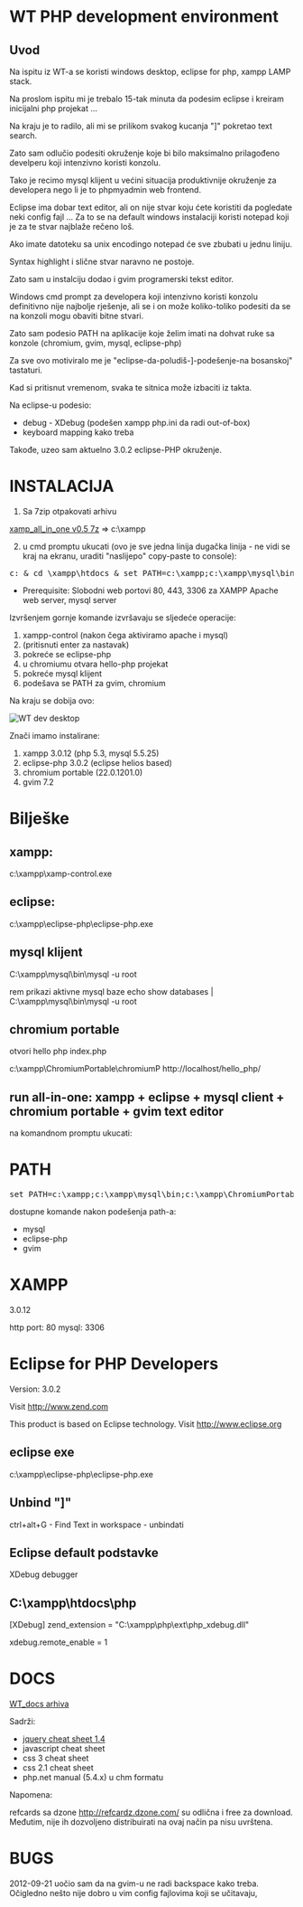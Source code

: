 WT PHP development environment
====================================

Uvod
----

Na ispitu iz WT-a se koristi windows desktop, eclipse for php, xampp
LAMP stack.

Na proslom ispitu mi je trebalo 15-tak minuta da podesim eclipse i
kreiram inicijalni php projekat  ...

Na kraju je to radilo, ali mi se prilikom svakog kucanja "]" pokretao
text search.

Zato sam odlučio podesiti okruženje koje bi bilo maksimalno prilagođeno
develperu koji intenzivno koristi konzolu.


Tako je recimo mysql klijent u većini situacija produktivnije okruženje
za developera nego li je to phpmyadmin web frontend.

Eclipse ima dobar text editor, ali on nije stvar koju ćete koristiti da
pogledate neki config fajl ... Za to se na default windows instalaciji
koristi notepad koji je za te stvar najblaže rečeno loš.

Ako imate datoteku sa  unix encodingo notepad će sve zbubati u jednu liniju.

Syntax highlight i slične stvar naravno ne postoje. 
 
Zato sam u instalciju dodao i gvim programerski tekst editor. 

Windows cmd prompt za developera koji intenzivno koristi konzolu
definitivno nije najbolje rješenje, ali  se i on može koliko-toliko
podesiti da se na konzoli mogu obaviti bitne stvari.

Zato sam podesio PATH na aplikacije koje želim imati na dohvat ruke sa
konzole (chromium, gvim, mysql, eclipse-php)
 
Za sve ovo motiviralo me je "eclipse-da-poludiš-]-podešenje-na
bosanskoj" tastaturi.

Kad si pritisnut vremenom, svaka te sitnica može izbaciti iz takta. 

Na eclipse-u podesio:
- debug - XDebug (podešen xampp php.ini da radi out-of-box)
- keyboard mapping kako treba

Takođe, uzeo sam aktuelno 3.0.2 eclipse-PHP okruženje.


INSTALACIJA
============

1) Sa 7zip otpakovati arhivu

[xamp_all_in_one
v0.5 7z](http://knowhow-erp-fmk.googlecode.com/files/xampp_all_in_one_0.5.7z)
=> c:\xampp


2) u cmd promptu ukucati (ovo je sve jedna linija dugačka linija - ne
vidi se kraj na ekranu, uraditi "naslijepo" copy-paste to console):

<pre>
c: & cd \xampp\htdocs & set PATH=c:\xampp;c:\xampp\mysql\bin;c:\xampp\ChromiumPortable;c:\xampp\eclipse-php;%PATH% &  c:\xampp\xampp-control.exe & echo podigni mysql server pa pritisni enter & pause & c:\xampp\eclipse-php\eclipse-php & c:\xampp\ChromiumPortable\Chromium http://localhost/hello_php & c:\xampp\mysql\bin\mysql -u root 
</pre>

 - Prerequisite: Slobodni web portovi 80, 443, 3306 za XAMPP Apache web server, mysql server

Izvršenjem gornje komande izvršavaju se sljedeće operacije:
 1. xampp-control (nakon čega aktiviramo apache i mysql)
 2. (pritisnuti enter za nastavak) 
 3. pokreće se eclipse-php
 4. u chromiumu otvara hello-php projekat 
 5. pokreće mysql klijent
 6. podešava se PATH  za gvim, chromium

Na kraju se dobija ovo:

![WT dev
desktop](https://raw.github.com/hernad/FIT_WT/master/dev_env/wt_win_dev_env.png)

Znači imamo instalirane:
 1. xampp 3.0.12 (php 5.3, mysql 5.5.25)
 2. eclipse-php 3.0.2 (eclipse helios based)
 3. chromium portable (22.0.1201.0)
 4. gvim 7.2


Bilješke
==============

xampp:
---------
c:\xampp\xamp-control.exe


eclipse:
----------

c:\xampp\eclipse-php\eclipse-php.exe


mysql klijent
--------------

C:\xampp\mysql\bin\mysql -u root

rem prikazi aktivne mysql baze 
echo show databases | C:\xampp\mysql\bin\mysql -u root


chromium portable
----------------

otvori hello php index.php

c:\xampp\ChromiumPortable\chromiumP http://localhost/hello_php/


run all-in-one: xampp + eclipse + mysql client + chromium portable +
gvim text editor
--------------------------------------------------------------------------------------

na komandnom promptu ukucati:

PATH
====

<pre>
set PATH=c:\xampp;c:\xampp\mysql\bin;c:\xampp\ChromiumPortable;c:\xampp\eclipse-php;%PATH%
</pre>

dostupne komande nakon podešenja path-a: 

 - mysql
 - eclipse-php
 - gvim


XAMPP
==========

3.0.12

http port: 80
mysql: 3306


Eclipse for PHP Developers
=============================

Version: 3.0.2

Visit http://www.zend.com

This product is based on Eclipse technology.
Visit http://www.eclipse.org


eclipse exe
------------------
c:\xampp\eclipse-php\eclipse-php.exe


Unbind "]"
----------

ctrl+alt+G  - Find Text in workspace - unbindati


Eclipse default podstavke
-----------------------------

XDebug debugger

C:\xampp\htdocs\php
-------------------

[XDebug]
zend_extension = "C:\xampp\php\ext\php_xdebug.dll"

xdebug.remote_enable = 1

DOCS
=========

[WT_docs arhiva](http://knowhow-erp-fmk.googlecode.com/files/WT_docs.7z)

Sadrži:
 * [jquery cheat sheet
1.4](http://labs.impulsestudios.ca/downloads/impulse_studios-jquery_cheat_sheet-1.0.pdf)
 * javascript cheat sheet
 * css 3 cheat sheet
 * css 2.1 cheat sheet
 * php.net manual (5.4.x) u chm formatu 


Napomena:

refcards sa dzone  http://refcardz.dzone.com/ su odlična i free za
download. Međutim, nije ih dozvoljeno distribuirati na ovaj način pa
nisu uvrštena.


BUGS
=========

2012-09-21 uočio sam da na gvim-u ne radi backspace kako treba. 
Očigledno nešto nije dobro u vim config fajlovima koji se učitavaju, 
